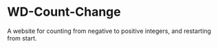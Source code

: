 # WD-Count-Change
A website for counting from negative to positive integers, and restarting from start.
